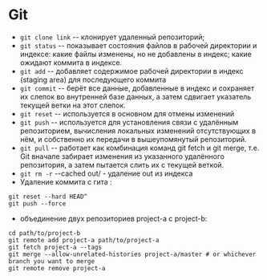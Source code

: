 # Git
+ `git clone link` -- клонирует удаленный репозиторий;
+ `git status` -- показывает состояния файлов в рабочей директории и индексе: какие файлы изменены, но не добавлены в индекс; какие ожидают коммита в индексе.
+ `git add` -- добавляет содержимое рабочей директории в индекс (staging area) для последующего коммита
+ `git commit` -- берёт все данные, добавленные в индекс и сохраняет их слепок во внутренней базе данных, а затем сдвигает указатель текущей ветки на этот слепок.
+ `git reset` -- используется в основном для отмены изменений
+ `git push` -- используется для установления связи с удалённым репозиторием, вычисления локальных изменений отсутствующих в нём, и собственно их передачи в вышеупомянутый репозиторий.
+ `git pull` -- работает как комбинация команд git fetch и git merge, т.е. Git вначале забирает изменения из указанного удалённого репозитория, а затем пытается слить их с текущей веткой.
+ `git rm -r` --cached out/ - удаление out из индекса
+ Удаление коммита с гита :

```
git reset --hard HEAD^
git push --force
```
+ объединение двух репозиториев project-a с project-b:

```
cd path/to/project-b
git remote add project-a path/to/project-a
git fetch project-a --tags
git merge --allow-unrelated-histories project-a/master # or whichever branch you want to merge
git remote remove project-a
```
